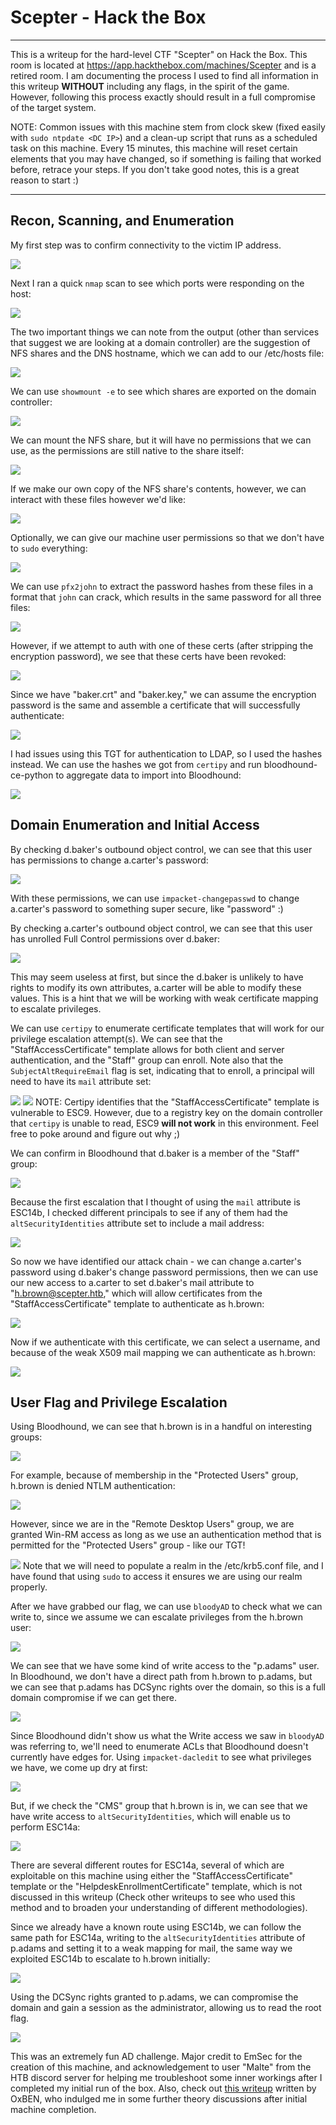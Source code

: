 # Scepter - Hack the Box

---

This is a writeup for the hard-level CTF "Scepter" on Hack the Box. This room is located at https://app.hackthebox.com/machines/Scepter and is a retired room. I am documenting the process I used to find all information in this writeup **WITHOUT** including any flags, in the spirit of the game. However, following this process exactly should result in a full compromise of the target system.

NOTE: Common issues with this machine stem from clock skew (fixed easily with `sudo ntpdate <DC IP>`) and a clean-up script that runs as a scheduled task on this machine. Every 15 minutes, this machine will reset certain elements that you may have changed, so if something is failing that worked before, retrace your steps. If you don't take good notes, this is a great reason to start :)

---

## Recon, Scanning, and Enumeration

My first step was to confirm connectivity to the victim IP address.

![](./screenshots/ping.png)

Next I ran a quick `nmap` scan to see which ports were responding on the host:

![](./screenshots/nmap.png)

The two important things we can note from the output (other than services that suggest we are looking at a domain controller) are the suggestion of NFS shares and the DNS hostname, which we can add to our /etc/hosts file:

![](./screenshots/etc_hosts.png)

We can use `showmount -e` to see which shares are exported on the domain controller:

![](./screenshots/showmount.png)

We can mount the NFS share, but it will have no permissions that we can use, as the permissions are still native to the share itself:

![](./screenshots/nfs_no_perms.png)

If we make our own copy of the NFS share's contents, however, we can interact with these files however we'd like:

![](./screenshots/nfs_openmount.png)

Optionally, we can give our machine user permissions so that we don't have to `sudo` everything:

![](./screenshots/chmod_666.png)

We can use `pfx2john` to extract the password hashes from these files in a format that `john` can crack, which results in the same password for all three files:

![](./screenshots/pfx2john.png)

However, if we attempt to auth with one of these certs (after stripping the encryption password), we see that these certs have been revoked:

![](./screenshots/clark_cert_failure.png)

Since we have "baker.crt" and "baker.key," we can assume the encryption password is the same and assemble a certificate that will successfully authenticate:

![](./screenshots/baker_key.png)

I had issues using this TGT for authentication to LDAP, so I used the hashes instead. We can use the hashes we got from `certipy` and run bloodhound-ce-python to aggregate data to import into Bloodhound:

![](./screenshots/bhce-python.png)

## Domain Enumeration and Initial Access

By checking d.baker's outbound object control, we can see that this user has permissions to change a.carter's password:

![](./screenshots/baker_outbound.png)

With these permissions, we can use `impacket-changepasswd` to change a.carter's password to something super secure, like "password" :)

By checking a.carter's outbound object control, we can see that this user has unrolled Full Control permissions over d.baker:

![](./screenshots/carter_outbound.png)

This may seem useless at first, but since the d.baker is unlikely to have rights to modify its own attributes, a.carter will be able to modify these values. This is a hint that we will be working with weak certificate mapping to escalate privileges.

We can use `certipy` to enumerate certificate templates that will work for our privilege escalation attempt(s). We can see that the "StaffAccessCertificate" template allows for both client and server authentication, and the "Staff" group can enroll. Note also that the `SubjectAltRequireEmail` flag is set, indicating that to enroll, a principal will need to have its `mail` attribute set:

![](./screenshots/certipy_find.png)
![](./screenshots/certipy_find_output.png)
NOTE: Certipy identifies that the "StaffAccessCertificate" template is vulnerable to ESC9. However, due to a registry key on the domain controller that `certipy` is unable to read, ESC9 **will not work** in this environment. Feel free to poke around and figure out why ;)

We can confirm in Bloodhound that d.baker is a member of the "Staff" group:

![](./screenshots/baker_staff.png)

Because the first escalation that I thought of using the `mail` attribute is ESC14b, I checked different principals to see if any of them had the `altSecurityIdentities` attribute set to include a mail address:

![](./screenshots/bloodyAD_get_object_mail.png)

So now we have identified our attack chain - we can change a.carter's password using d.baker's change password permissions, then we can use our new access to a.carter to set d.baker's mail attribute to "h.brown@scepter.htb," which will allow certificates from the "StaffAccessCertificate" template to authenticate as h.brown:

![](./screenshots/esc14b_1.png)

Now if we authenticate with this certificate, we can select a username, and because of the weak X509 mail mapping we can authenticate as h.brown:

![](./screenshots/esc14b_auth.png)

## User Flag and Privilege Escalation

Using Bloodhound, we can see that h.brown is in a handful on interesting groups:

![](./screenshots/brown_groups.png)

For example, because of membership in the "Protected Users" group, h.brown is denied NTLM authentication:

![](./screenshots/brown_nxc.png)

However, since we are in the "Remote Desktop Users" group, we are granted Win-RM access as long as we use an authentication method that is permitted for the "Protected Users" group - like our TGT!

![](./screenshots/brown_winrm.png)
Note that we will need to populate a realm in the /etc/krb5.conf file, and I have found that using `sudo` to access it ensures we are using our realm properly.

After we have grabbed our flag, we can use `bloodyAD` to check what we can write to, since we assume we can escalate privileges from the h.brown user:

![](./screenshots/brown_get_writable.png)

We can see that we have some kind of write access to the "p.adams" user. In Bloodhound, we don't have a direct path from h.brown to p.adams, but we can see that p.adams has DCSync rights over the domain, so this is a full domain compromise if we can get there.

![](./screenshots/adams_outbound.png)

Since Bloodhound didn't show us what the Write access we saw in `bloodyAD` was referring to, we'll need to enumerate ACLs that Bloodhound doesn't currently have edges for. Using `impacket-dacledit` to see what privileges we have, we come up dry at first:

![](./screenshots/dacledit_read_p.adams_1.png)

But, if we check the "CMS" group that h.brown is in, we can see that we have write access to `altSecurityIdentities`, which will enable us to perform ESC14a:

![](./screenshots/dacledit_read_p.adams_2.png)

There are several different routes for ESC14a, several of which are exploitable on this machine using either the "StaffAccessCertificate" template or the "HelpdeskEnrollmentCertificate" template, which is not discussed in this writeup (Check other writeups to see who used this method and to broaden your understanding of different methodologies). 

Since we already have a known route using ESC14b, we can follow the same path for ESC14a, writing to the `altSecurityIdentities` attribute of p.adams and setting it to a weak mapping for mail, the same way we exploited ESC14b to escalate to h.brown initially:

![](./screenshots/esc14a.png)

Using the DCSync rights granted to p.adams, we can compromise the domain and gain a session as the administrator, allowing us to read the root flag.

![](./screenshots/dcsync.png)

This was an extremely fun AD challenge. Major credit to EmSec for the creation of this machine, and acknowledgement to user "Malte" from the HTB discord server for helping me troubleshoot some inner workings after I completed my initial run of the box. Also, check out [this writeup](https://benheater.com/hackthebox-scepter/) written by OxBEN, who indulged me in some further theory discussions after initial machine completion. 